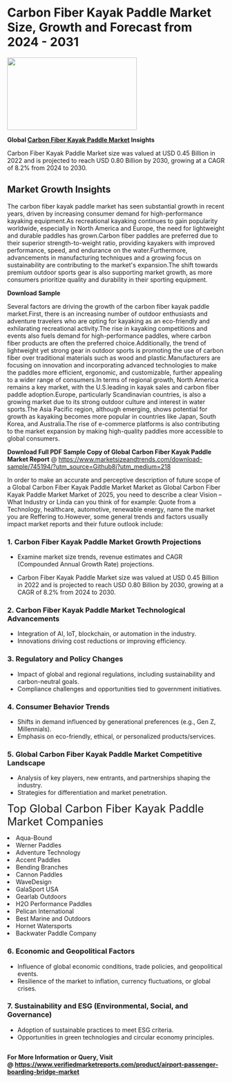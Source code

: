<H1>Carbon Fiber Kayak Paddle Market Size, Growth and Forecast from 2024 - 2031</H1><img class="aligncenter size-medium wp-image-584254" src="https://thirdeyenews.in/wp-content/uploads/2024/09/Global-Market-Research-300x168.jpeg" alt="" width="300" height="168" /><p><strong>Global&nbsp;<a href="https://www.marketsizeandtrends.com/download-sample/745194/?utm_source=Github8j?utm_medium=218">Carbon Fiber Kayak Paddle Market</a> Insights</strong></p><p>Carbon Fiber Kayak Paddle Market size was valued at USD 0.45 Billion in 2022 and is projected to reach USD 0.80 Billion by 2030, growing at a CAGR of 8.2% from 2024 to 2030.</p><p><h2>Market Growth Insights</h2> <p>The carbon fiber kayak paddle market has seen substantial growth in recent years, driven by increasing consumer demand for high-performance kayaking equipment.As recreational kayaking continues to gain popularity worldwide, especially in North America and Europe, the need for lightweight and durable paddles has grown.Carbon fiber paddles are preferred due to their superior strength-to-weight ratio, providing kayakers with improved performance, speed, and endurance on the water.Furthermore, advancements in manufacturing techniques and a growing focus on sustainability are contributing to the market's expansion.The shift towards premium outdoor sports gear is also supporting market growth, as more consumers prioritize quality and durability in their sporting equipment.</p> <p><strong>Download Sample</strong></p> <p>Several factors are driving the growth of the carbon fiber kayak paddle market.First, there is an increasing number of outdoor enthusiasts and adventure travelers who are opting for kayaking as an eco-friendly and exhilarating recreational activity.The rise in kayaking competitions and events also fuels demand for high-performance paddles, where carbon fiber products are often the preferred choice.Additionally, the trend of lightweight yet strong gear in outdoor sports is promoting the use of carbon fiber over traditional materials such as wood and plastic.Manufacturers are focusing on innovation and incorporating advanced technologies to make the paddles more efficient, ergonomic, and customizable, further appealing to a wider range of consumers.In terms of regional growth, North America remains a key market, with the U.S.leading in kayak sales and carbon fiber paddle adoption.Europe, particularly Scandinavian countries, is also a growing market due to its strong outdoor culture and interest in water sports.The Asia Pacific region, although emerging, shows potential for growth as kayaking becomes more popular in countries like Japan, South Korea, and Australia.The rise of e-commerce platforms is also contributing to the market expansion by making high-quality paddles more accessible to global consumers.</p> <p><span class=""><strong>Download Full PDF Sample Copy of Global Carbon Fiber Kayak Paddle Market Report</strong> @ <a href="https://www.marketsizeandtrends.com/download-sample/745194/?utm_source=Github8j?utm_medium=218" target="_blank">https://www.marketsizeandtrends.com/download-sample/745194/?utm_source=Github8j?utm_medium=218</a></span></p><p>In order to make an accurate and perceptive description of future scope of a Global&nbsp;Carbon Fiber Kayak Paddle Market Market as Global&nbsp;Carbon Fiber Kayak Paddle Market Market of 2025, you need to describe a clear Vision &ndash; What Industry or Linda can you think of for example: Quote from a Technology, healthcare, automotive, renewable energy, name the market you are Reffering to.However, some general trends and factors usually impact market reports and their future outlook include:</p><h3>1.&nbsp;<strong>Carbon Fiber Kayak Paddle Market Growth Projections</strong></h3><ul><li>Examine market size trends, revenue estimates and CAGR (Compounded Annual Growth Rate) projections.</li><li><p>Carbon Fiber Kayak Paddle Market size was valued at USD 0.45 Billion in 2022 and is projected to reach USD 0.80 Billion by 2030, growing at a CAGR of 8.2% from 2024 to 2030.</p></li></ul><h3>2.&nbsp;<strong>Carbon Fiber Kayak Paddle Market Technological Advancements</strong></h3><ul><li>Integration of AI, IoT, blockchain, or automation in the industry.</li><li>Innovations driving cost reductions or improving efficiency.</li></ul><h3>3.&nbsp;<strong>Regulatory and Policy Changes</strong></h3><ul><li>Impact of global and regional regulations, including sustainability and carbon-neutral goals.</li><li>Compliance challenges and opportunities tied to government initiatives.</li></ul><h3>4.&nbsp;<strong>Consumer Behavior Trends</strong></h3><ul><li>Shifts in demand influenced by generational preferences (e.g., Gen Z, Millennials).</li><li>Emphasis on eco-friendly, ethical, or personalized products/services.</li></ul><h3>5.&nbsp;<strong>Global Carbon Fiber Kayak Paddle Market Competitive Landscape</strong></h3><ul><li>Analysis of key players, new entrants, and partnerships shaping the industry.</li><li>Strategies for differentiation and market penetration.</li></ul><p data-pm-slice="1 1 []"><span style="color: inherit; font-family: inherit; font-size: 25px;">Top Global Carbon Fiber Kayak Paddle Market Companies</span></p><div class="" data-test-id=""><p><li>Aqua-Bound</li><li> Werner Paddles</li><li> Adventure Technology</li><li> Accent Paddles</li><li> Bending Branches</li><li> Cannon Paddles</li><li> WaveDesign</li><li> GalaSport USA</li><li> Gearlab Outdoors</li><li> H2O Performance Paddles</li><li> Pelican International</li><li> Best Marine and Outdoors</li><li> Hornet Watersports</li><li> Backwater Paddle Company</li></p></div><h3>6.&nbsp;<strong>Economic and Geopolitical Factors</strong></h3><ul><li>Influence of global economic conditions, trade policies, and geopolitical events.</li><li>Resilience of the market to inflation, currency fluctuations, or global crises.</li></ul><h3>7.&nbsp;<strong>Sustainability and ESG (Environmental, Social, and Governance)</strong></h3><ul><li>Adoption of sustainable practices to meet ESG criteria.</li><li>Opportunities in green technologies and circular economy principles.</li></ul><h2><strong style="font-size: 14px;">For More Information or Query, Visit @&nbsp;</strong><a style="background-color: #ffffff; font-size: 14px;" href="https://www.marketsizeandtrends.com/report/carbon-fiber-kayak-paddle-market/" target="_blank">https://www.verifiedmarketreports.com/product/airport-passenger-boarding-bridge-market</a></h2>